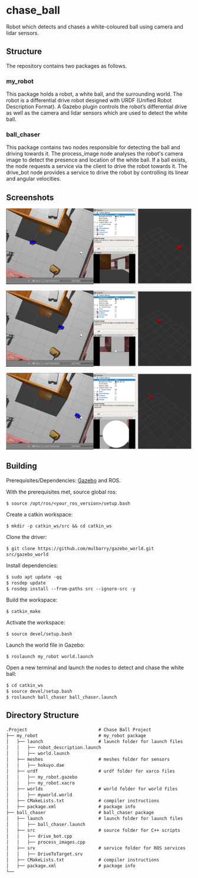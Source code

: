 # chase_ball
Robot which detects and chases a white-coloured ball using camera and lidar sensors. 

## Structure

The repository contains two packages as follows. 

### my_robot

This package holds a robot, a white ball, and the surrounding world. The robot is a differential drive robot designed with URDF (Unified Robot Description Format). A Gazebo plugin controls the robot’s differential drive as well as the camera and lidar sensors which are used to detect the white ball. 

### ball_chaser

This package contains two nodes responsible for detecting the ball and driving towards it. The process_image node analyses the robot's camera image to detect the presence and location of the white ball. If a ball exists, the node requests a service via the client to drive the robot towards it. The drive_bot node provides a service to drive the robot by controlling its linear and angular velocities. 

## Screenshots

![Robot Chasing Ball Screenshot 1](images/chase_ball_1.png)

![Robot Chasing Ball Screenshot 2](images/chase_ball_2.png)

![Robot Chasing Ball Screenshot 3](images/chase_ball_3.png)

## Building
Prerequisites/Dependencies: [Gazebo](http://gazebosim.org/) and ROS. 

With the prerequisites met, source global ros: 
```
$ source /opt/ros/<your_ros_version>/setup.bash
```
Create a catkin workspace:
```
$ mkdir -p catkin_ws/src && cd catkin_ws
```
Clone the driver:
```
$ git clone https://github.com/mulbarry/gazebo_world.git src/gazebo_world
```
Install dependencies:
```
$ sudo apt update -qq
$ rosdep update
$ rosdep install --from-paths src --ignore-src -y
```
Build the workspace:
```
$ catkin_make
```
Activate the workspace:
```
$ source devel/setup.bash
```
Launch the world file in Gazebo:
```
$ roslaunch my_robot world.launch
```
Open a new terminal and launch the nodes to detect and chase the white ball: 
```
$ cd catkin_ws
$ source devel/setup.bash
$ roslaunch ball_chaser ball_chaser.launch
```

## Directory Structure
    .Project                           # Chase Ball Project
    ├── my_robot                       # my_robot package                   
    │   ├── launch                     # launch folder for launch files   
    │   │   ├── robot_description.launch
    │   │   ├── world.launch
    │   ├── meshes                     # meshes folder for sensors
    │   │   ├── hokuyo.dae
    │   ├── urdf                       # urdf folder for xarco files
    │   │   ├── my_robot.gazebo
    │   │   ├── my_robot.xacro
    │   ├── worlds                     # world folder for world files
    │   │   ├── myworld.world
    │   ├── CMakeLists.txt             # compiler instructions
    │   ├── package.xml                # package info
    ├── ball_chaser                    # ball_chaser package                   
    │   ├── launch                     # launch folder for launch files   
    │   │   ├── ball_chaser.launch
    │   ├── src                        # source folder for C++ scripts
    │   │   ├── drive_bot.cpp
    │   │   ├── process_images.cpp
    │   ├── srv                        # service folder for ROS services
    │   │   ├── DriveToTarget.srv
    │   ├── CMakeLists.txt             # compiler instructions
    │   ├── package.xml                # package info                  
    └──                              
